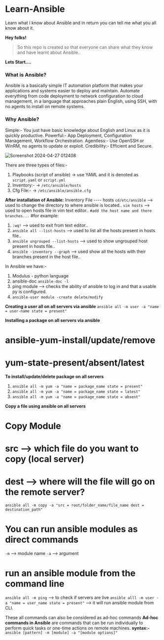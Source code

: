 # Learn-Ansible
Learn what I know about Ansible and in return you can tell me what you all know about it.
 
**Hey folks!**

> So this repo is created so that everyone can share what they know and have learnt about Ansible.. 

**Lets Start....**

### What is Ansible?
Ansible is a basically simple IT automation platform that makes your applications and systems easier to deploy and maintain. Automate everything from code deployment to network configuration to cloud management, in a language that approaches plain English, using SSH, with no agents to install on remote systems.

### Why Ansible?
Simple:- You just have basic knowledge about English and Linux as it is quickly productive.
Powerful:- App Deployment, Configuration Management, Workflow Orchestration.
Agentless:- Use OpenSSH or WinRM, no agents to update or exploit. 
Credibility:- Efficient and Secure.                                                                              

![Screenshot 2024-04-27 012408](https://github.com/rakshitmalik136/Learn-Ansible/assets/111422125/d384c18f-26d8-4b74-9cec-8ef414e094c6)

There are three types of files:-
1) Playbooks (script of ansible)
-> use YAML and it is denoted as `script.yaml` or `script.yml`
2) Inventory:-
-> `/etc/ansible/hosts`
3) Cfg File:-
-> `/etc/ansible/ansible.cfg`

**After installation of Ansible:**
Inventory File ---- hosts
`cd/etc/ansible` --> used to change the directory to where ansible is located..
`vim hosts` --> used to open hosts file in vim text editor..
`#add the host name and there branches...`
#for example:

1) `:wq!` --> used to exit from text editor..
2) `ansible all --list-hosts` --> used to list all the hosts present in hosts file..
3) `ansible ungrouped --list-hosts` --> used to show ungrouped host present in hosts file..
4) `ansible -inventory --graph` --> used show all the hosts with their branches present in the host file..

In Ansible we have:-
1) Modulus - python language
2) ansible-doc `ansible-doc -l`
3) ping module --> checks the ability of ansible to log in and that a usable py is configured.
4) `ansible-user module -create delete/modify`

**Creating a user all on all servers via ansible**
`ansible all -m user -a "name = user-name state = present"`

**Installing a package on all servers via ansible**
# ansible-yum-install/update/remove
# yum-state-present/absent/latest

**To install/update/delete package on all servers**
1) `ansible all -m yum -a "name = package_name state = present"`
2) `ansible all -m yum -a "name = package_name state = latest"`
3) `ansible all -m yum -a "name = package_name state = absent"`

**Copy a file using ansible on all servers**
# Copy Module
# src --> which file do you want to copy (local server)
# dest --> where will the file will go on the remote server?
`ansible all -m copy -a "src = root/folder_name/file_name dest = destination_path"`

# You can run ansible modules as direct commands
`-m` --> module name
`-a` --> argument

# run an ansible module from the command line
`ansible all -m ping` --> to check if servers are live
`ansible alll -m user -a "name = user_name state = present"` --> it will run ansible module from CLI.

These all commands can also be considered as ad-hoc commands
**Ad-hoc commands in Ansible** are commands that can be run individually to perform quick tasks or one-time actions on remote machines.
**syntax:-** `ansible [pattern] -m [module] -a "[module options]"`
